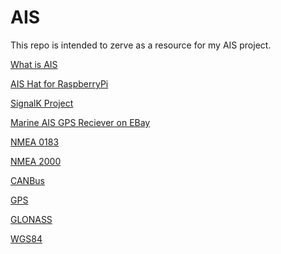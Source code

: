 # AIS
This repo is intended to zerve as a resource for my AIS project.

[What is AIS](https://en.wikipedia.org/wiki/Automatic_identification_system)

[AIS Hat for RaspberryPi](https://www.garykessler.net/library/ais_pi.html#hardware)

[SignalK Project](https://signalk.org/)

[Marine AIS GPS Reciever on EBay](
https://www.ebay.ie/itm/394589732748?hash=item5bdf617f8c:g:wHYAAOSwz9NkSPpn&amdata=enc%3AAQAIAAAA4I2ySf2uFxD6fMhaI7xNI%2FoBHGmfMxJsc5q9L6e6Yk3Pz%2F78aqf0oH9%2FSE3q0B2KOJZhdsk7NhFc7QXWpLMU3j4WwPKMIBi7PKdWq4gjtVfi0Bm5XRvIQ3JuIZqI0KB3ZHWUFwBOVhCoTdf%2B%2F%2F%2BTZhxu1qk4UVpyeIPBIwsmtaXzjZTZADzSOn5iGZ0DDfVCQnQ7lkSqM8DSLPpN4pQsJ4li0LSIKDoqUB%2FHiFOgfSfnKGN5ICAkYuN0hyH5aq9NIaVr0MFfug1svzS2rfa9UI1EgPxiCRZw3JG1OE0YLUDQ%7Ctkp%3ABFBMtpC1wuRi)

[NMEA 0183](https://en.wikipedia.org/wiki/NMEA_0183)

[NMEA 2000](https://en.wikipedia.org/wiki/NMEA_2000)

[CANBus](https://en.wikipedia.org/wiki/CAN_bus)

[GPS](https://en.wikipedia.org/wiki/Global_Positioning_System)

[GLONASS](https://en.wikipedia.org/wiki/GLONASS)

[WGS84](https://en.wikipedia.org/wiki/World_Geodetic_System#WGS84)
